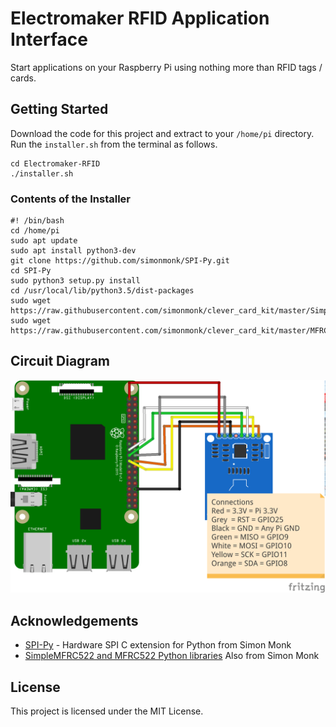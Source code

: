 # Electromaker RFID Application Interface

Start applications on your Raspberry Pi using nothing more than RFID tags / cards.

## Getting Started

Download the code for this project and extract to your ```/home/pi``` directory.
Run the ```installer.sh``` from the terminal as follows.

```
cd Electromaker-RFID
./installer.sh
```

### Contents of the Installer

```
#! /bin/bash
cd /home/pi
sudo apt update
sudo apt install python3-dev
git clone https://github.com/simonmonk/SPI-Py.git
cd SPI-Py
sudo python3 setup.py install
cd /usr/local/lib/python3.5/dist-packages
sudo wget https://raw.githubusercontent.com/simonmonk/clever_card_kit/master/SimpleMFRC522.py
sudo wget https://raw.githubusercontent.com/simonmonk/clever_card_kit/master/MFRC522.py
```

## Circuit Diagram

![alt](https://raw.githubusercontent.com/lesp/Electromaker-RFID/master/RFID-Circuit_bb.png)

## Acknowledgements

* [SPI-Py](https://github.com/simonmonk/SPI-Py) - Hardware SPI C extension for Python from Simon Monk
* [SimpleMFRC522 and MFRC522 Python libraries](https://github.com/simonmonk/clever_card_kit) Also from Simon Monk




## License

This project is licensed under the MIT License.

